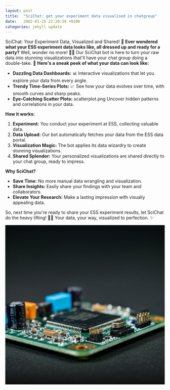 ```yaml
---
layout: post
title:  "SciChat: get your experiment data visualised in chatgroup"
date:   2002-01-25 22:20:58 +0100
categories: jekyll update
---
```


SciChat: Your Experiment Data, Visualized and Shared! 🎉
**Ever wondered what your ESS experiment data looks like, all dressed up and ready for a party?** Well, wonder no more! 💃🕺
Our SciChat bot is here to turn your raw data into stunning visualizations that'll have your chat group doing a double-take. 🤯
**Here's a sneak peek of what your data can look like:**
* **Dazzling Data Dashboards:** 📊  Interactive visualizations that let you explore your data from every angle. 
* **Trendy Time-Series Plots:** 📈  See how your data evolves over time, with smooth curves and sharp peaks.
* **Eye-Catching Scatter Plots:** scatterplot.png  Uncover hidden patterns and correlations in your data.

**How it works:**

1. **Experiment:** You conduct your experiment at ESS, collecting valuable data.
2. **Data Upload:** Our bot automatically fetches your data from the ESS data portal.
3. **Visualization Magic:** The bot applies its data wizardry to create stunning visualizations.
4. **Shared Splendor:** Your personalized visualizations are shared directly to your chat group, ready to impress.

**Why SciChat?**

* **Save Time:** No more manual data wrangling and visualization.
* **Share Insights:** Easily share your findings with your team and collaborators.
* **Elevate Your Research:** Make a lasting impression with visually appealing data.

So, next time you're ready to share your ESS experiment results, let SciChat do the heavy lifting! 🏋️‍♀️ Your data, your way, visualized to perfection. ✨
 

![fpga](/images/fpga.png "FPGA")
